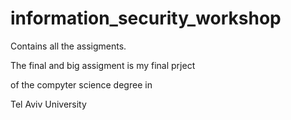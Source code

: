 # information_security_workshop

Contains all the assigments.

The final and big assigment is my final prject

of the compyter science degree in 

Tel Aviv University
